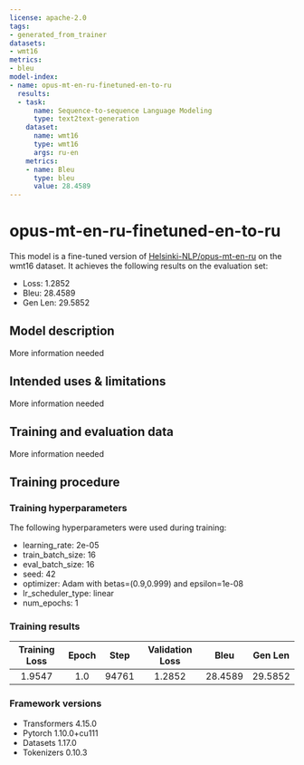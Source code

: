 ```yaml
---
license: apache-2.0
tags:
- generated_from_trainer
datasets:
- wmt16
metrics:
- bleu
model-index:
- name: opus-mt-en-ru-finetuned-en-to-ru
  results:
  - task:
      name: Sequence-to-sequence Language Modeling
      type: text2text-generation
    dataset:
      name: wmt16
      type: wmt16
      args: ru-en
    metrics:
    - name: Bleu
      type: bleu
      value: 28.4589
---
```


<!-- This model card has been generated automatically according to the information the Trainer had access to. You
should probably proofread and complete it, then remove this comment. -->

# opus-mt-en-ru-finetuned-en-to-ru

This model is a fine-tuned version of [Helsinki-NLP/opus-mt-en-ru](https://huggingface.co/Helsinki-NLP/opus-mt-en-ru) on the wmt16 dataset.
It achieves the following results on the evaluation set:
- Loss: 1.2852
- Bleu: 28.4589
- Gen Len: 29.5852

## Model description

More information needed

## Intended uses & limitations

More information needed

## Training and evaluation data

More information needed

## Training procedure

### Training hyperparameters

The following hyperparameters were used during training:
- learning_rate: 2e-05
- train_batch_size: 16
- eval_batch_size: 16
- seed: 42
- optimizer: Adam with betas=(0.9,0.999) and epsilon=1e-08
- lr_scheduler_type: linear
- num_epochs: 1

### Training results

| Training Loss | Epoch | Step  | Validation Loss | Bleu    | Gen Len |
|:-------------:|:-----:|:-----:|:---------------:|:-------:|:-------:|
| 1.9547        | 1.0   | 94761 | 1.2852          | 28.4589 | 29.5852 |


### Framework versions

- Transformers 4.15.0
- Pytorch 1.10.0+cu111
- Datasets 1.17.0
- Tokenizers 0.10.3
